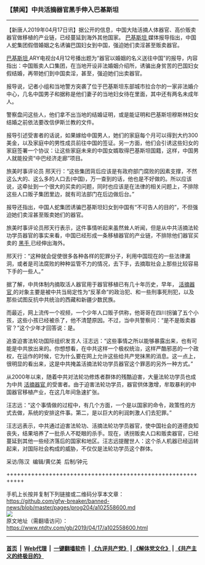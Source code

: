 ### 【禁闻】中共活摘器官黑手伸入巴基斯坦
------------------------

<div class="post_content" itemprop="articleBody">
 <p>
  【新唐人2019年04月17日讯】据公开的信息，中国大陆活摘人体器官、高价贩卖器官做移植的产业链，已经蔓延到海外其他国家。
  <a href="https://www.ntdtv.com/gb/巴基斯坦.htm">
   巴基斯坦
  </a>
  媒体报导指出，中国人蛇集团假借婚姻之名诱骗巴国妇女到中国，强迫她们卖淫甚至贩卖器官。
 </p>
 <p>
  <a href="https://www.ntdtv.com/gb/巴基斯坦.htm">
   巴基斯坦
  </a>
  ARY电视台4月12号播出题为“器官以婚姻的名义送往中国”的报导，内容指出：中国贩卖人口集团，在当地开设非法婚姻介绍所，诱骗出身贫苦的巴国妇女假结婚，再带她们到中国卖淫，甚至，强迫她们出卖器官。
 </p>
 <p>
  报导说，记者小组和当地警方突袭了位于巴基斯坦东部城市拉合尔的一家非法婚介中心，几名中国男子和据称是他们妻子的当地妇女待在里面，其中还有两名未成年人。
 </p>
 <p>
  警察盘问这些人，他们拿不出当地的结婚证明，或是能证明和巴基斯坦穆斯林妇女结婚之前依法要改信伊斯兰教的文件。
 </p>
 <p>
  报导引述受害者的话说，如果嫁给中国男人，她们的家庭每个月可以得到大约300美金，以及家庭中的男性成员前往中国的签证。另一方面，他们会引诱这些妇女的家庭签署一个协议：让这些家庭未来的中国女婿取得巴基斯坦国籍，这样，中国男人就能投资“中巴经济走廊”项目。
 </p>
 <p>
  旅美时事评论员 邢天行：“这些集团背后应该是有政府部门腐败的因素支撑，不然这么大的、这么多的人口去(中国)，万一查到的话，他也是不好做的。所以应该说，这牵扯到一个很大的买卖的问题，同时也应该是在法律的相关问题上，不排除这些人口贩子集团里边，就有司法部门在后边做后台。”
 </p>
 <p>
  报导还指出，中国人蛇集团诱骗巴基斯坦妇女到中国有“不可告人的目的”，不但强迫她们卖淫甚至贩卖她们的器官。
 </p>
 <p>
  旅美时事评论员邢天行表示，这件事情听起来虽然耸人听闻，但是从中共活摘法轮功学员器官的事实来看，中国已经形成一条移植器官的产业链，不排除他们器官买卖的
  <a href="https://www.ntdtv.com/gb/黑手.htm">
   黑手
  </a>
  已经伸出海外。
 </p>
 <p>
  邢天行：“这种就会促使很多各种各样的犯罪分子，利用中国现在的一些法律漏洞，或者是司法腐败的种种监管不力的情况，去下手，去摘取社会上那些比较容易下手的一些人。”
 </p>
 <p>
  据了解，中共体制内摘取活人器官用于器官移植已有几十年历史，早年，
  <a href="https://www.ntdtv.com/gb/活摘器官.htm">
   活摘器官
  </a>
  的对象主要是被中共当局定性为“反革命”的政治犯、和一些刑事死刑犯，以及那些试图反抗中共统治的西藏和新疆少数民族。
 </p>
 <p>
  而最近，网上流传一个视频，一个少年人口贩子供称，他哥哥在四川拐骗了五个小孩，这些小孩已经被杀了，他不清楚原因。不过，当中共警察问：“是不是贩卖器官？”这个少年才回答说：是。
 </p>
 <p>
  追查迫害法轮功国际组织发言人 汪志远：“这些事情之所以能够暴露出来，也有可能是中共放出来的。你想想看，在中共这样一个极权统治，这样严酷邪恶的一个政权，在运作的时候，它为什么要在网上允许这些给共产党抹黑的消息。这一点上，很明显的看出来，这是中共掩盖活摘法轮功学员器官这个罪恶的另外一种方式。”
 </p>
 <p>
  从2000年以来，随着中共对法轮功修炼者群体的残酷迫害，大量法轮功学员也成为中共
  <a href="https://www.ntdtv.com/gb/活摘器官.htm">
   活摘器官
  </a>
  的受害者。由于迫害法轮功学员，器官供体激增，牟取暴利的中国器官移植产业，在这几年间急速扩张。
 </p>
 <p>
  汪志远：“这个事情做的过程中，有几个方面，一个是以国家的命令，政策性的方式去做，系统的安排这件事。第二，是以巨大的利润刺激人们去犯罪。”
 </p>
 <p>
  汪志远表示，中共通过迫害法轮功、活摘法轮功学员器官，使中国社会的道德良知丧失，结果培养了一批杀人不眨眼的杀手。现在，诱拐贩卖人口和贩卖器官，已经蔓延到其他一些经济落后的国家和地区。汪志远提醒世人：这个杀人机器已经运转起来，对国际社会构成的威胁，不仅仅是法轮功学员这个群体。
 </p>
 <p>
  采访/陈汉  编辑/黄亿美  后制/钟元
 </p>
 <div class="single_ad">
 </div>
</div>

+++++++++++++++++++++++++++++++++++++++++++++++++++++++++++<br/><br/>
手机上长按并复制下列链接或二维码分享本文章：<br/>
https://github.com/gfw-breaker/banned-news/blob/master/pages/prog204/a102558600.md <br/>
<a href='https://github.com/gfw-breaker/banned-news/blob/master/pages/prog204/a102558600.md'><img src='https://github.com/gfw-breaker/banned-news/blob/master/pages/prog204/a102558600.md.png'/></a> <br/>
原文地址（需翻墙访问）：https://www.ntdtv.com/gb/2019/04/17/a102558600.html


------------------------
#### [首页](https://github.com/gfw-breaker/banned-news/blob/master/README.md) &nbsp;|&nbsp; [Web代理](https://github.com/labour-camp/helloworld) &nbsp;|&nbsp; [一键翻墙软件](https://github.com/gfw-breaker/nogfw/blob/master/README.md) &nbsp;| [《九评共产党》](https://github.com/gfw-breaker/9ping.md/blob/master/README.md#九评之一评共产党是什么) | [《解体党文化》](https://github.com/gfw-breaker/jtdwh.md/blob/master/README.md) | [《共产主义的终极目的》](https://github.com/gfw-breaker/gczydzjmd.md/blob/master/README.md)

